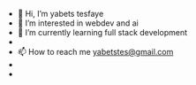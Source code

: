 - 👋 Hi, I’m yabets tesfaye
- 👀 I’m interested in webdev and ai
- 🌱 I’m currently learning full stack development
- 
- 📫 How to reach me yabetstes@gmail.com 
- 
- 

<!---
yabetstesfaye01/yabetstesfaye01 is a ✨ special ✨ repository because its `README.md` (this file) appears on your GitHub profile.
You can click the Preview link to take a look at your changes.
--->
